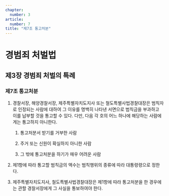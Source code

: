 ```yaml
---
chapter:
  number: 3
article:
  number: 7
title: "제7조 통고처분"
---
```

# 경범죄 처벌법

## 제3장 경범죄 처벌의 특례

### 제7조 통고처분

1. 경찰서장, 해양경찰서장, 제주특별자치도지사 또는 철도특별사법경찰대장은 범칙자로 인정되는 사람에 대하여 그 이유를 명백히 나타낸 서면으로 범칙금을 부과하고 이를 납부할 것을 통고할 수 있다. 다만, 다음 각 호의 어느 하나에 해당하는 사람에게는 통고하지 아니한다.

    1. 통고처분서 받기를 거부한 사람

    2. 주거 또는 신원이 확실하지 아니한 사람

    3. 그 밖에 통고처분을 하기가 매우 어려운 사람

2. 제1항에 따라 통고할 범칙금의 액수는 범칙행위의 종류에 따라 대통령령으로 정한다.

3. 제주특별자치도지사, 철도특별사법경찰대장은 제1항에 따라 통고처분을 한 경우에는 관할 경찰서장에게 그 사실을 통보하여야 한다.
